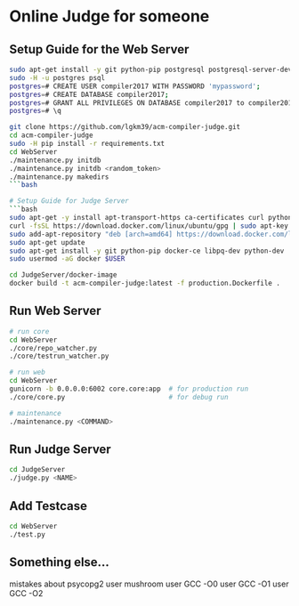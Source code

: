 # Online Judge for someone

## Setup Guide for the Web Server

```bash
sudo apt-get install -y git python-pip postgresql postgresql-server-dev-9.3 libpq-dev python-dev python-setuptools gunicorn tmux
sudo -H -u postgres psql
postgres=# CREATE USER compiler2017 WITH PASSWORD 'mypassword';
postgres=# CREATE DATABASE compiler2017;
postgres=# GRANT ALL PRIVILEGES ON DATABASE compiler2017 to compiler2017;
postgres=# \q

git clone https://github.com/lgkm39/acm-compiler-judge.git
cd acm-compiler-judge
sudo -H pip install -r requirements.txt
cd WebServer
./maintenance.py initdb
./maintenance.py initdb <random_token>
./maintenance.py makedirs
```bash

# Setup Guide for Judge Server
```bash
sudo apt-get -y install apt-transport-https ca-certificates curl python-dev python-setuptools software-properties-common tmux
curl -fsSL https://download.docker.com/linux/ubuntu/gpg | sudo apt-key add -
sudo add-apt-repository "deb [arch=amd64] https://download.docker.com/linux/ubuntu $(lsb_release -cs) stable"
sudo apt-get update
sudo apt-get install -y git python-pip docker-ce libpq-dev python-dev
sudo usermod -aG docker $USER

cd JudgeServer/docker-image
docker build -t acm-compiler-judge:latest -f production.Dockerfile .
```

## Run Web Server

```bash
# run core
cd WebServer
./core/repo_watcher.py
./core/testrun_watcher.py

# run web
cd WebServer
gunicorn -b 0.0.0.0:6002 core.core:app  # for production run
./core/core.py                          # for debug run

# maintenance
./maintenance.py <COMMAND>
```

## Run Judge Server

```bash
cd JudgeServer
./judge.py <NAME>
```

## Add Testcase
```bash
cd WebServer
./test.py
```

## Something else...
mistakes about psycopg2
user mushroom
user GCC -O0
user GCC -O1
user GCC -O2
